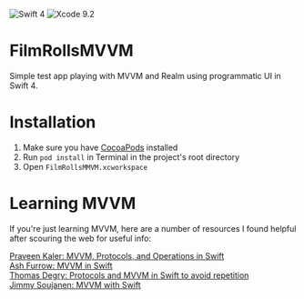 ![Swift 4](https://img.shields.io/badge/Swift-4.0-orange.svg)
![Xcode 9.2](https://img.shields.io/badge/Xcode-9.2-blue.svg)

# FilmRollsMVVM
Simple test app playing with MVVM and Realm using programmatic UI in Swift 4.

# Installation
1. Make sure you have [CocoaPods](https://guides.cocoapods.org/using/getting-started.html) installed
2. Run `pod install` in Terminal in the project's root directory  
3. Open `FilmRollsMMVM.xcworkspace`

# Learning MVVM
If you're just learning MVVM, here are a number of resources I found helpful after scouring the web for useful info:

[Praveen Kaler: MVVM, Protocols, and Operations in Swift](http://parveenkaler.com/posts/swift-mvvm-protocols-operations)   
[Ash Furrow: MVVM in Swift](http://artsy.github.io/blog/2015/09/24/mvvm-in-swift/)  
[Thomas Degry: Protocols and MVVM in Swift to avoid repetition](https://sudo.isl.co/swift-mvvm-protocols/)  
[Jimmy Soujanen: MVVM with Swift](http://swiftyjimmy.com/mvvm-with-swift-application-33/)  
